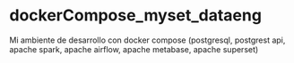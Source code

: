 # dockerCompose_myset_dataeng
Mi ambiente de desarrollo con docker compose (postgresql, postgrest api, apache spark, apache airflow, apache metabase, apache superset)
